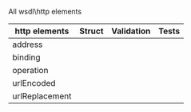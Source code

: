 All wsdl\http elements

| http elements | Struct | Validation | Tests |
| ------------- | ------ | ---------- | ----- |
| address |
| binding |
| operation |
| urlEncoded |
| urlReplacement |

